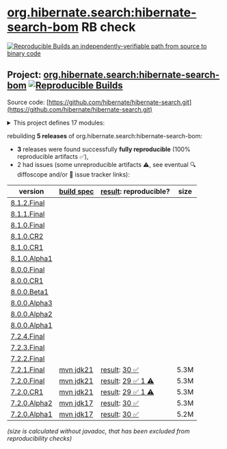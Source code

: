 [org.hibernate.search:hibernate-search-bom](https://central.sonatype.com/artifact/org.hibernate.search/hibernate-search-bom/versions) RB check
=======

[![Reproducible Builds](https://reproducible-builds.org/images/logos/rb.svg) an independently-verifiable path from source to binary code](https://reproducible-builds.org/)

## Project: [org.hibernate.search:hibernate-search-bom](https://central.sonatype.com/artifact/org.hibernate.search/hibernate-search-bom/versions) [![Reproducible Builds](https://img.shields.io/endpoint?url=https://raw.githubusercontent.com/jvm-repo-rebuild/reproducible-central/master/content/org/hibernate/search/hibernate-search-bom/badge.json)](https://github.com/jvm-repo-rebuild/reproducible-central/blob/master/content/org/hibernate/search/hibernate-search-bom/README.md)

Source code: [https://github.com/hibernate/hibernate-search.git](https://github.com/hibernate/hibernate-search.git)

<details><summary>This project defines 17 modules:</summary>

* [org.hibernate.search:hibernate-search-backend-elasticsearch](https://central.sonatype.com/artifact/org.hibernate.search/hibernate-search-backend-elasticsearch/overview)
* [org.hibernate.search:hibernate-search-backend-elasticsearch-aws](https://central.sonatype.com/artifact/org.hibernate.search/hibernate-search-backend-elasticsearch-aws/overview)
* [org.hibernate.search:hibernate-search-backend-lucene](https://central.sonatype.com/artifact/org.hibernate.search/hibernate-search-backend-lucene/overview)
* [org.hibernate.search:hibernate-search-bom](https://central.sonatype.com/artifact/org.hibernate.search/hibernate-search-bom/overview)
* [org.hibernate.search:hibernate-search-engine](https://central.sonatype.com/artifact/org.hibernate.search/hibernate-search-engine/overview)
* [org.hibernate.search:hibernate-search-mapper-orm](https://central.sonatype.com/artifact/org.hibernate.search/hibernate-search-mapper-orm/overview)
* [org.hibernate.search:hibernate-search-mapper-orm-batch-jsr352-core](https://central.sonatype.com/artifact/org.hibernate.search/hibernate-search-mapper-orm-batch-jsr352-core/overview)
* [org.hibernate.search:hibernate-search-mapper-orm-batch-jsr352-jberet](https://central.sonatype.com/artifact/org.hibernate.search/hibernate-search-mapper-orm-batch-jsr352-jberet/overview)
* [org.hibernate.search:hibernate-search-mapper-orm-coordination-outbox-polling](https://central.sonatype.com/artifact/org.hibernate.search/hibernate-search-mapper-orm-coordination-outbox-polling/overview)
* [org.hibernate.search:hibernate-search-mapper-orm-jakarta-batch-core](https://central.sonatype.com/artifact/org.hibernate.search/hibernate-search-mapper-orm-jakarta-batch-core/overview)
* [org.hibernate.search:hibernate-search-mapper-orm-jakarta-batch-jberet](https://central.sonatype.com/artifact/org.hibernate.search/hibernate-search-mapper-orm-jakarta-batch-jberet/overview)
* [org.hibernate.search:hibernate-search-mapper-orm-outbox-polling](https://central.sonatype.com/artifact/org.hibernate.search/hibernate-search-mapper-orm-outbox-polling/overview)
* [org.hibernate.search:hibernate-search-mapper-pojo-base](https://central.sonatype.com/artifact/org.hibernate.search/hibernate-search-mapper-pojo-base/overview)
* [org.hibernate.search:hibernate-search-mapper-pojo-standalone](https://central.sonatype.com/artifact/org.hibernate.search/hibernate-search-mapper-pojo-standalone/overview)
* [org.hibernate.search:hibernate-search-util-common](https://central.sonatype.com/artifact/org.hibernate.search/hibernate-search-util-common/overview)
* [org.hibernate.search:hibernate-search-v5migrationhelper-engine](https://central.sonatype.com/artifact/org.hibernate.search/hibernate-search-v5migrationhelper-engine/overview)
* [org.hibernate.search:hibernate-search-v5migrationhelper-orm](https://central.sonatype.com/artifact/org.hibernate.search/hibernate-search-v5migrationhelper-orm/overview)
</details>

rebuilding **5 releases** of org.hibernate.search:hibernate-search-bom:
- **3** releases were found successfully **fully reproducible** (100% reproducible artifacts :white_check_mark:),
- 2 had issues (some unreproducible artifacts :warning:, see eventual :mag: diffoscope and/or :memo: issue tracker links):

| version | [build spec](/BUILDSPEC.md) | [result](https://reproducible-builds.org/docs/jvm/): reproducible? | size |
| -- | --------- | ------ | -- |
| [8.1.2.Final](https://central.sonatype.com/artifact/org.hibernate.search/hibernate-search-bom/8.1.2.Final/pom) | | | |
| [8.1.1.Final](https://central.sonatype.com/artifact/org.hibernate.search/hibernate-search-bom/8.1.1.Final/pom) | | | |
| [8.1.0.Final](https://central.sonatype.com/artifact/org.hibernate.search/hibernate-search-bom/8.1.0.Final/pom) | | | |
| [8.1.0.CR2](https://central.sonatype.com/artifact/org.hibernate.search/hibernate-search-bom/8.1.0.CR2/pom) | | | |
| [8.1.0.CR1](https://central.sonatype.com/artifact/org.hibernate.search/hibernate-search-bom/8.1.0.CR1/pom) | | | |
| [8.1.0.Alpha1](https://central.sonatype.com/artifact/org.hibernate.search/hibernate-search-bom/8.1.0.Alpha1/pom) | | | |
| [8.0.0.Final](https://central.sonatype.com/artifact/org.hibernate.search/hibernate-search-bom/8.0.0.Final/pom) | | | |
| [8.0.0.CR1](https://central.sonatype.com/artifact/org.hibernate.search/hibernate-search-bom/8.0.0.CR1/pom) | | | |
| [8.0.0.Beta1](https://central.sonatype.com/artifact/org.hibernate.search/hibernate-search-bom/8.0.0.Beta1/pom) | | | |
| [8.0.0.Alpha3](https://central.sonatype.com/artifact/org.hibernate.search/hibernate-search-bom/8.0.0.Alpha3/pom) | | | |
| [8.0.0.Alpha2](https://central.sonatype.com/artifact/org.hibernate.search/hibernate-search-bom/8.0.0.Alpha2/pom) | | | |
| [8.0.0.Alpha1](https://central.sonatype.com/artifact/org.hibernate.search/hibernate-search-bom/8.0.0.Alpha1/pom) | | | |
| [7.2.4.Final](https://central.sonatype.com/artifact/org.hibernate.search/hibernate-search-bom/7.2.4.Final/pom) | | | |
| [7.2.3.Final](https://central.sonatype.com/artifact/org.hibernate.search/hibernate-search-bom/7.2.3.Final/pom) | | | |
| [7.2.2.Final](https://central.sonatype.com/artifact/org.hibernate.search/hibernate-search-bom/7.2.2.Final/pom) | | | |
| [7.2.1.Final](https://central.sonatype.com/artifact/org.hibernate.search/hibernate-search-bom/7.2.1.Final/pom) | [mvn jdk21](hibernate-search-parent-7.2.1.Final.buildspec) | [result](hibernate-search-parent-7.2.1.Final.buildinfo): [30 :white_check_mark: ](hibernate-search-parent-7.2.1.Final.buildcompare) | 5.3M |
| [7.2.0.Final](https://central.sonatype.com/artifact/org.hibernate.search/hibernate-search-bom/7.2.0.Final/pom) | [mvn jdk21](hibernate-search-parent-7.2.0.Final.buildspec) | [result](hibernate-search-parent-7.2.0.Final.buildinfo): [29 :white_check_mark:  1 :warning:](hibernate-search-parent-7.2.0.Final.buildcompare) | 5.3M |
| [7.2.0.CR1](https://central.sonatype.com/artifact/org.hibernate.search/hibernate-search-bom/7.2.0.CR1/pom) | [mvn jdk21](hibernate-search-parent-7.2.0.CR1.buildspec) | [result](hibernate-search-parent-7.2.0.CR1.buildinfo): [29 :white_check_mark:  1 :warning:](hibernate-search-parent-7.2.0.CR1.buildcompare) | 5.3M |
| [7.2.0.Alpha2](https://central.sonatype.com/artifact/org.hibernate.search/hibernate-search-bom/7.2.0.Alpha2/pom) | [mvn jdk17](hibernate-search-parent-7.2.0.Alpha2.buildspec) | [result](hibernate-search-parent-7.2.0.Alpha2.buildinfo): [30 :white_check_mark: ](hibernate-search-parent-7.2.0.Alpha2.buildcompare) | 5.3M |
| [7.2.0.Alpha1](https://central.sonatype.com/artifact/org.hibernate.search/hibernate-search-bom/7.2.0.Alpha1/pom) | [mvn jdk17](hibernate-search-parent-7.2.0.Alpha1.buildspec) | [result](hibernate-search-parent-7.2.0.Alpha1.buildinfo): [30 :white_check_mark: ](hibernate-search-parent-7.2.0.Alpha1.buildcompare) | 5.2M |

<i>(size is calculated without javadoc, that has been excluded from reproducibility checks)</i>
